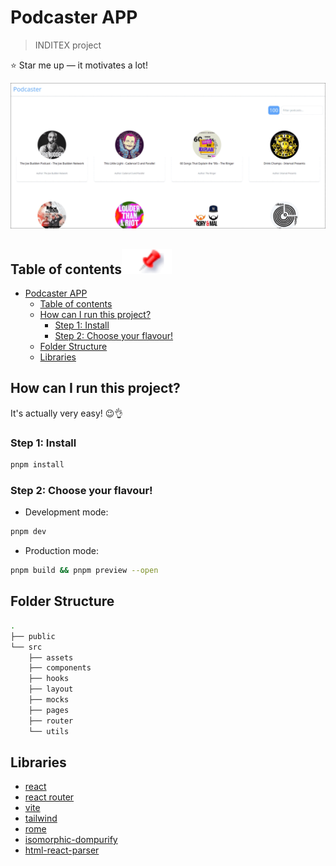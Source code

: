 # Podcaster APP
> INDITEX project

:star: Star me up — it motivates a lot!
<br/>

![](https://github.com/alvaro17f/podcaster/blob/main/public/README/podcaster.gif)

## Table of contents[![](https://raw.githubusercontent.com/aregtech/areg-sdk/master/docs/img/pin.svg)](#table-of-contents)
- [Podcaster APP](#podcaster-app)
  - [Table of contents](#table-of-contents)
  - [How can I run this project?](#how-can-i-run-this-project)
    - [Step 1: Install](#step-1-install)
    - [Step 2: Choose your flavour!](#step-2-choose-your-flavour)
  - [Folder Structure](#folder-structure)
  - [Libraries](#libraries)



## How can I run this project?
It's actually very easy! 😉👌

### Step 1: Install
```sh
pnpm install
```

### Step 2: Choose your flavour!
- Development mode:
```sh
pnpm dev
```
- Production mode:
```sh
pnpm build && pnpm preview --open
```

## Folder Structure
```sh
.
├── public
└── src
    ├── assets
    ├── components
    ├── hooks
    ├── layout
    ├── mocks
    ├── pages
    ├── router
    └── utils
```

## Libraries
- [react](https://react.dev/)
- [react router](https://reactrouter.com/)
- [vite](https://vitejs.dev/)
- [tailwind](https://tailwindcss.com/)
- [rome](https://rome.tools/)
- [isomorphic-dompurify](https://github.com/kkomelin/isomorphic-dompurify)
- [html-react-parser](https://github.com/remarkablemark/html-react-parser)

